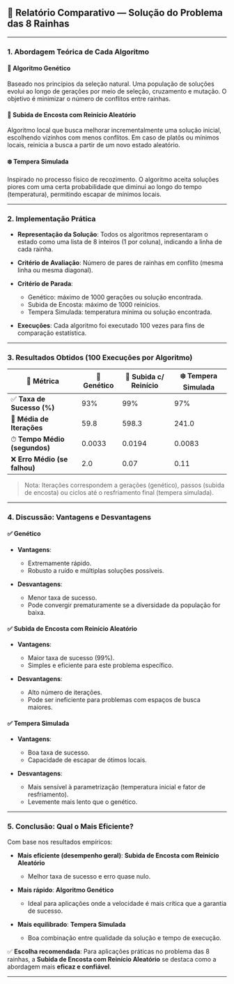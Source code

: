 ## 🧠 **Relatório Comparativo — Solução do Problema das 8 Rainhas**

---

### 1. **Abordagem Teórica de Cada Algoritmo**

#### 🔬 **Algoritmo Genético**

Baseado nos princípios da seleção natural. Uma população de soluções evolui ao longo de gerações por meio de seleção, cruzamento e mutação. O objetivo é minimizar o número de conflitos entre rainhas.

#### 🔄 **Subida de Encosta com Reinício Aleatório**

Algoritmo local que busca melhorar incrementalmente uma solução inicial, escolhendo vizinhos com menos conflitos. Em caso de platôs ou mínimos locais, reinicia a busca a partir de um novo estado aleatório.

#### ❄️ **Tempera Simulada**

Inspirado no processo físico de recozimento. O algoritmo aceita soluções piores com uma certa probabilidade que diminui ao longo do tempo (temperatura), permitindo escapar de mínimos locais.

---

### 2. **Implementação Prática**

* **Representação da Solução**: Todos os algoritmos representaram o estado como uma lista de 8 inteiros (1 por coluna), indicando a linha de cada rainha.
* **Critério de Avaliação**: Número de pares de rainhas em conflito (mesma linha ou mesma diagonal).
* **Critério de Parada**:

  * Genético: máximo de 1000 gerações ou solução encontrada.
  * Subida de Encosta: máximo de 1000 reinícios.
  * Tempera Simulada: temperatura mínima ou solução encontrada.
* **Execuções**: Cada algoritmo foi executado 100 vezes para fins de comparação estatística.

---

### 3. **Resultados Obtidos (100 Execuções por Algoritmo)**

| 🔢 **Métrica**               | 🧬 Genético | 🧗 Subida c/ Reinício | ❄️ Tempera Simulada |
| ---------------------------- | ----------- | --------------------- | ------------------- |
| ✅ **Taxa de Sucesso (%)**    | 93%         | 99%                   | 97%                 |
| 🔁 **Média de Iterações**    | 59.8        | 598.3                 | 241.0               |
| ⏱ **Tempo Médio (segundos)** | 0.0033      | 0.0194                | 0.0083              |
| ❌ **Erro Médio (se falhou)** | 2.0         | 0.07                  | 0.11                |

> Nota: Iterações correspondem a gerações (genético), passos (subida de encosta) ou ciclos até o resfriamento final (tempera simulada).

---

### 4. **Discussão: Vantagens e Desvantagens**

#### ✅ **Genético**

* **Vantagens**:

  * Extremamente rápido.
  * Robusto a ruído e múltiplas soluções possíveis.
* **Desvantagens**:

  * Menor taxa de sucesso.
  * Pode convergir prematuramente se a diversidade da população for baixa.

#### ✅ **Subida de Encosta com Reinício Aleatório**

* **Vantagens**:

  * Maior taxa de sucesso (99%).
  * Simples e eficiente para este problema específico.
* **Desvantagens**:

  * Alto número de iterações.
  * Pode ser ineficiente para problemas com espaços de busca maiores.

#### ✅ **Tempera Simulada**

* **Vantagens**:

  * Boa taxa de sucesso.
  * Capacidade de escapar de ótimos locais.
* **Desvantagens**:

  * Mais sensível à parametrização (temperatura inicial e fator de resfriamento).
  * Levemente mais lento que o genético.

---

### 5. **Conclusão: Qual o Mais Eficiente?**

Com base nos resultados empíricos:

* **Mais eficiente (desempenho geral)**: **Subida de Encosta com Reinício Aleatório**

  * Melhor taxa de sucesso e erro quase nulo.
* **Mais rápido**: **Algoritmo Genético**

  * Ideal para aplicações onde a velocidade é mais crítica que a garantia de sucesso.
* **Mais equilibrado**: **Tempera Simulada**

  * Boa combinação entre qualidade da solução e tempo de execução.

✅ **Escolha recomendada**:
Para aplicações práticas no problema das 8 rainhas, a **Subida de Encosta com Reinício Aleatório** se destaca como a abordagem mais **eficaz e confiável**.

---